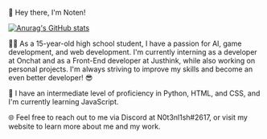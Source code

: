 👋 Hey there, I'm Noten!

[![Anurag's GitHub stats](https://github-readme-stats.vercel.app/api?username=Notenlish&show_icons=true&theme=radical)](https://github.com/anuraghazra/github-readme-stats)

🧑‍🎓 As a 15-year-old high school student, I have a passion for AI, game development, and web development. I'm currently interning as a developer at Onchat and as a Front-End developer at Justhink, while also working on personal projects. I'm always striving to improve my skills and become an even better developer! 😎

📖 I have an intermediate level of proficiency in Python, HTML, and CSS, and I'm currently learning JavaScript. 

🌐 Feel free to reach out to me via Discord at N0t3nl1sh#2617, or visit my website to learn more about me and my work.
